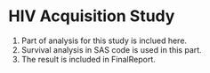 # HIV Acquisition Study
1. Part of analysis for this study is inclued here.
2. Survival analysis in SAS code is used in this part.
3. The result is included in FinalReport.

